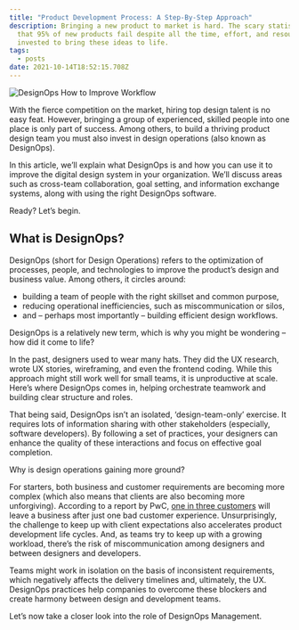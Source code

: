 ```yaml
---
title: "Product Development Process: A Step-By-Step Approach"
description: Bringing a new product to market is hard. The scary statistic is
  that 95% of new products fail despite all the time, effort, and resources
  invested to bring these ideas to life.
tags:
  - posts
date: 2021-10-14T18:52:15.708Z
---
```

<!--StartFragment-->

![DesignOps How to Improve Workflow](https://studio.uxpincdn.com/studio/wp-content/uploads/2021/09/DesignOps-How-to-Improve-Workflow-1024x512.png.webp)

With the fierce competition on the market, hiring top design talent is no easy feat. However, bringing a group of experienced, skilled people into one place is only part of success. Among others, to build a thriving product design team you must also invest in design operations (also known as DesignOps). 

In this article, we’ll explain what DesignOps is and how you can use it to improve the digital design system in your organization. We’ll discuss areas such as cross-team collaboration, goal setting, and information exchange systems, along with using the right DesignOps software.

Ready? Let’s begin.

## What is DesignOps?

DesignOps (short for Design Operations) refers to the optimization of processes, people, and technologies to improve the product’s design and business value. Among others, it circles around:

* building a team of people with the right skillset and common purpose,
* reducing operational inefficiencies, such as miscommunication or silos,
* and – perhaps most importantly – building efficient design workflows.

DesignOps is a relatively new term, which is why you might be wondering – how did it come to life? 

In the past, designers used to wear many hats. They did the UX research, wrote UX stories, wireframing, and even the frontend coding. While this approach might still work well for small teams, it is unproductive at scale. Here’s where DesignOps comes in, helping orchestrate teamwork and building clear structure and roles.

That being said, DesignOps isn’t an isolated, ‘design-team-only’ exercise. It requires lots of information sharing with other stakeholders (especially, software developers). By following a set of practices, your designers can enhance the quality of these interactions and focus on effective goal completion. 

Why is design operations gaining more ground?

For starters, both business and customer requirements are becoming more complex (which also means that clients are also becoming more unforgiving). According to a report by PwC, [one in three customers](https://www.pwc.com/us/en/zz-test/assets/pwc-consumer-intelligence-series-customer-experience.pdf) will leave a business after just one bad customer experience. Unsurprisingly, the challenge to keep up with client expectations also accelerates product development life cycles. And, as teams try to keep up with a growing workload, there’s the risk of miscommunication among designers and between designers and developers. 

Teams might work in isolation on the basis of inconsistent requirements, which negatively affects the delivery timelines and, ultimately, the UX. DesignOps practices help companies to overcome these blockers and create harmony between design and development teams. 

Let’s now take a closer look into the role of DesignOps Management. 

<!--EndFragment-->